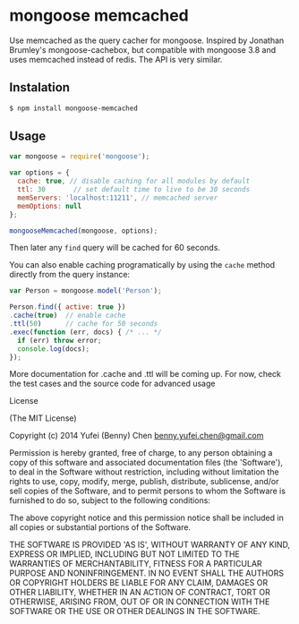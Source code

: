 # mongoose memcached 

Use memcached as the query cacher for mongoose. Inspired by Jonathan Brumley's mongoose-cachebox, but compatible with mongoose 3.8 and uses memcached instead of redis. The API is very similar.

## Instalation

``` bash
$ npm install mongoose-memcached
```

## Usage

``` javascript
var mongoose = require('mongoose');

var options = {
  cache: true, // disable caching for all modules by default 
  ttl: 30       // set default time to live to be 30 seconds 
  memServers: 'localhost:11211', // memcached server
  memOptions: null 
};

mongooseMemcached(mongoose, options);
```

Then later any `find` query will be cached for 60 seconds.

You can also enable caching programatically by using the `cache` method directly from the query instance:

``` javascript
var Person = mongoose.model('Person');

Person.find({ active: true })
.cache(true)  // enable cache 
.ttl(50)      // cache for 50 seconds 
.exec(function (err, docs) { /* ... */
  if (err) throw error;
  console.log(docs);
});

```

More documentation for .cache and .ttl will be coming up. For now, check the test cases and the source code for advanced usage

License

(The MIT License)

Copyright (c) 2014 Yufei (Benny) Chen <benny.yufei.chen@gmail.com>

Permission is hereby granted, free of charge, to any person obtaining a copy of this software and associated documentation files (the 'Software'), to deal in the Software without restriction, including without limitation the rights to use, copy, modify, merge, publish, distribute, sublicense, and/or sell copies of the Software, and to permit persons to whom the Software is furnished to do so, subject to the following conditions:

The above copyright notice and this permission notice shall be included in all copies or substantial portions of the Software.

THE SOFTWARE IS PROVIDED 'AS IS', WITHOUT WARRANTY OF ANY KIND, EXPRESS OR IMPLIED, INCLUDING BUT NOT LIMITED TO THE WARRANTIES OF MERCHANTABILITY, FITNESS FOR A PARTICULAR PURPOSE AND NONINFRINGEMENT. IN NO EVENT SHALL THE AUTHORS OR COPYRIGHT HOLDERS BE LIABLE FOR ANY CLAIM, DAMAGES OR OTHER LIABILITY, WHETHER IN AN ACTION OF CONTRACT, TORT OR OTHERWISE, ARISING FROM, OUT OF OR IN CONNECTION WITH THE SOFTWARE OR THE USE OR OTHER DEALINGS IN THE SOFTWARE.
